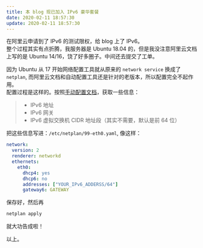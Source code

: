 ```yaml
---
title: 本 blog 现已加入 IPv6 豪华套餐
date: 2020-02-11 18:57:30
update: 2020-02-11 18:57:30
---
```


在阿里云申请到了 IPv6 的测试限权，给 blog 上了 IPv6。  
整个过程其实有点折腾，我服务器是 Ubuntu 18.04 的，但是我没注意阿里云文档上写的是 Ubuntu 14/16，饶了好多圈子。中间还去提交了工单。  
<!--more-->
因为 Ubuntu 从 17 开始网络配置工具就从原来的 `network service` 换成了 `netplan`, 而阿里云文档和自动配置工具还是针对的老版本，所以配置完全不起作用。  
配置过程是这样的。按照[手动配置文档](https://help.aliyun.com/document_detail/108465.html#title-pwe-jun-yin)，获取一些信息：  
> - IPv6 地址
> - IPv6 网关
> - IPv6 虚拟交换机 CIDR 地址段（其实不需要，默认是前 64 位）

把这些信息写进：`/etc/netplan/99-eth0.yaml`, 像这样：
```yaml
network:
  version: 2
  renderer: networkd
  ethernets:
    eth0:
      dhcp4: yes
      dhcp6: no
      addresses: ["YOUR_IPv6_ADDERSS/64"]
      gateway6: GATEWAY
```
保存好，然后再
```sh
netplan apply
```
就大功告成啦！

以上。